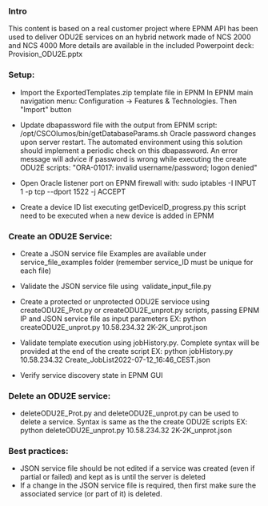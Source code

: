 ### Intro

This content is based on a real customer project where EPNM API has been used to deliver ODU2E 
services on an hybrid network made of NCS 2000 and NCS 4000
More details are available in the included Powerpoint deck: Provision_ODU2E.pptx

### Setup:

- Import the ExportedTemplates.zip template file in EPNM
    In EPNM main navigation menu:
    Configuration -> Features & Technologies. Then "Import" button

- Update dbapassword file with the output from EPNM script:
	/opt/CSCOlumos/bin/getDatabaseParams.sh
	Oracle password changes upon server restart. The automated environment using this solution
	should implement a periodic check on this dbapassword. An error message will advice if
	password is wrong while executing the create ODU2E scripts:
	"ORA-01017: invalid username/password; logon denied" 

- Open Oracle listener port on EPNM firewall with:
	sudo iptables -I INPUT 1 -p tcp --dport 1522 -j ACCEPT

- Create a device ID list executing getDeviceID_progress.py
    this script need to be executed when a new device is added in EPNM

### Create an ODU2E Service:

- Create a JSON service file
    Examples are available under service_file_examples folder (remember 
    service_ID must be unique for each file)

- Validate the JSON service file using  validate_input_file.py

- Create a protected or unprotected ODU2E servioce using createODU2E_Prot.py or createODU2E_unprot.py 
    scripts, passing EPNM IP and JSON service file as input parameters
    EX: python createODU2E_unprot.py 10.58.234.32 2K-2K_unprot.json

- Validate template execution using jobHistory.py. 
    Complete syntax will be provided at the end of the create script
    EX: python jobHistory.py 10.58.234.32 Create_JobList2022-07-12_16:46_CEST.json 

- Verify service discovery state in EPNM GUI

### Delete an ODU2E service:

- deleteODU2E_Prot.py and deleteODU2E_unprot.py can be used to delete a service. 
    Syntax is same as the the create ODU2E scripts
    EX: python deleteODU2E_unprot.py 10.58.234.32 2K-2K_unprot.json

### Best practices:

- JSON service file should be not edited if a service was created (even if partial or failed) and kept as is until the server is deleted
- If a change in the JSON service file is required, then first make sure the associated service (or part of it) is deleted.
